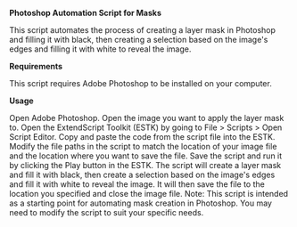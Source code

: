 **Photoshop Automation Script for Masks**

This script automates the process of creating a layer mask in Photoshop and filling it with black, then creating a selection based on the image's edges and filling it with white to reveal the image.

**Requirements**

This script requires Adobe Photoshop to be installed on your computer.

**Usage**

  Open Adobe Photoshop.
  Open the image you want to apply the layer mask to.
  Open the ExtendScript Toolkit (ESTK) by going to File > Scripts > Open Script Editor.
  Copy and paste the code from the script file into the ESTK.
  Modify the file paths in the script to match the location of your image file and the location where you want to save the file.
  Save the script and run it by clicking the Play button in the ESTK.
  The script will create a layer mask and fill it with black, then create a selection based on the image's edges and fill it with white to reveal the image. It will then save the file to the location you specified and close the image file.
  Note: This script is intended as a starting point for automating mask creation in Photoshop. You may need to modify the script to suit your specific needs.
